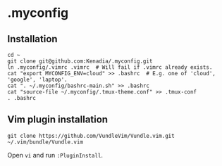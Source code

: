 # .myconfig

## Installation

```
cd ~
git clone git@github.com:Kenadia/.myconfig.git
ln .myconfig/.vimrc .vimrc  # Will fail if .vimrc already exists.
cat "export MYCONFIG_ENV=cloud" >> .bashrc  # E.g. one of 'cloud', 'google', 'laptop'.
cat ". ~/.myconfig/bashrc-main.sh" >> .bashrc
cat "source-file ~/.myconfig/.tmux-theme.conf" >> .tmux-conf
. .bashrc
```

## Vim plugin installation

```
git clone https://github.com/VundleVim/Vundle.vim.git ~/.vim/bundle/Vundle.vim
```

Open `vi` and run `:PluginInstall`.
